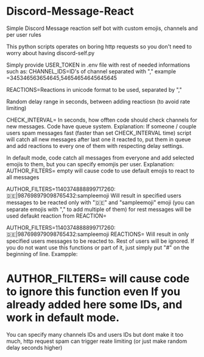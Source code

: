 # Discord-Message-React
Simple Discord Message reaction self bot with custom emojis, channels and per user rules


This python scripts operates on boring http requests so you don't need to worry about having discord-self.py

Simply provide USER_TOKEN in .env file with rest of needed informations such as:
CHANNEL_IDS=ID's of channel separated with "," example =345346563654645,54654654645645645

REACTIONS=Reactions in unicode format to be used, separated by ","

Random delay range in seconds, between adding reactiosn (to avoid rate limiting)

CHECK_INTERVAL= In seconds, how offten code should check channels for new messages.
  Code have queue system. Explanation: If someone / couple users spam messages fast (faster than set CHECK_INTERVAL time)
  script will catch all new messages after last one it reacted to, put them in queue and add reactions to every one of them with respecting delay settings.

In default mode, code catch all messages from everyone and add selected emojis to them, but you can specify emomjis per user.
Explanation:
  AUTHOR_FILTERS= empty will cause code to use default emojis to react to all messages

  AUTHOR_FILTERS=1140374888899717260:🇩🇪|987698979098765432:sampleemoji 
  Will result in specified users messages to be reacted only with "🇩🇪" and "sampleemoji" emoji (you can separate emojis with "," to add multiple of them) for rest messages will be used defaukt reaction from REACTION=
  
  AUTHOR_FILTERS=1140374888899717260:🇩🇪|987698979098765432:sampleemoji
  REACTIONS=
  Will result in only specified users messages to be reacted to. Rest of users will be ignored.
If you do not want use this functions or part of it, just simply put "#" on the beginning of line.
Exampple:
# AUTHOR_FILTERS= will cause code to ignore this function even If you already added here some IDs, and work in default mode.

You can specify many channels IDs and users IDs but dont make it too much, http request spam can trigger reate limiting (or just make random delay seconds higher)
